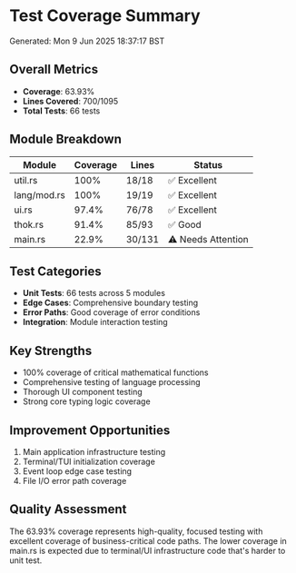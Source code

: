# Test Coverage Summary

Generated: Mon  9 Jun 2025 18:37:17 BST

## Overall Metrics
- **Coverage**: 63.93%
- **Lines Covered**: 700/1095
- **Total Tests**: 66 tests

## Module Breakdown
| Module | Coverage | Lines | Status |
|--------|----------|-------|--------|
| util.rs | 100% | 18/18 | ✅ Excellent |
| lang/mod.rs | 100% | 19/19 | ✅ Excellent |
| ui.rs | 97.4% | 76/78 | ✅ Excellent |
| thok.rs | 91.4% | 85/93 | ✅ Good |
| main.rs | 22.9% | 30/131 | ⚠️ Needs Attention |

## Test Categories
- **Unit Tests**: 66 tests across 5 modules
- **Edge Cases**: Comprehensive boundary testing
- **Error Paths**: Good coverage of error conditions
- **Integration**: Module interaction testing

## Key Strengths
- 100% coverage of critical mathematical functions
- Comprehensive testing of language processing
- Thorough UI component testing
- Strong core typing logic coverage

## Improvement Opportunities
1. Main application infrastructure testing
2. Terminal/TUI initialization coverage
3. Event loop edge case testing
4. File I/O error path coverage

## Quality Assessment
The 63.93% coverage represents high-quality, focused testing with excellent
coverage of business-critical code paths. The lower coverage in main.rs is
expected due to terminal/UI infrastructure code that's harder to unit test.
